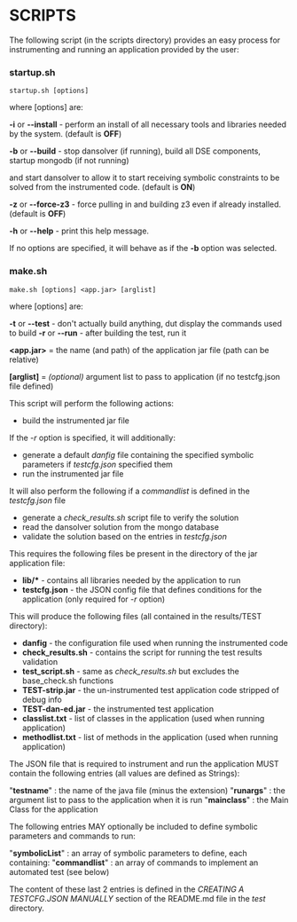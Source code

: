 # SCRIPTS

The following script (in the scripts directory) provides an easy process for
instrumenting and running an application provided by the user:

### startup.sh

`startup.sh [options]`

where [options] are:

**-i** or **--install** - perform an install of all necessary tools and libraries needed by the system. (default is **OFF**)

**-b** or **--build**   - stop dansolver (if running), build all DSE components, startup mongodb (if not running)

and start dansolver to allow it to start receiving symbolic constraints to be solved from the instrumented code. (default is **ON**)

**-z** or **--force-z3** - force pulling in and building z3 even if already installed. (default is **OFF**)

**-h** or **--help**    - print this help message.

If no options are specified, it will behave as if the **-b** option was selected.

### make.sh

`make.sh [options] <app.jar> [arglist]`

where [options] are:

**-t** or **--test**  - don't actually build anything, dut display the commands used to build
**-r** or **--run**   - after building the test, run it

**<app.jar>** = the name (and path) of the application jar file (path can be relative)

**[arglist]** = *(optional)* argument list to pass to application (if no testcfg.json file defined)

This script will perform the following actions:

- build the instrumented jar file

If the *-r* option is specified, it will additionally:

- generate a default *danfig* file containing the specified symbolic parameters if *testcfg.json* specified them
- run the instrumented jar file
     
It will also perform the following if a *commandlist* is defined in the *testcfg.json* file

- generate a *check_results.sh* script file to verify the solution
- read the dansolver solution from the mongo database
- validate the solution based on the entries in *testcfg.json*

This requires the following files be present in the directory of the jar application file:

- __lib/*__            - contains all libraries needed by the application to run
- __testcfg.json__     - the JSON config file that defines conditions for the application (only required for *-r* option)

This will produce the following files (all contained in the results/TEST directory):

- __danfig__           - the configuration file used when running the instrumented code
- __check_results.sh__ - contains the script for running the test results validation
- __test_script.sh__   - same as *check_results.sh* but excludes the base_check.sh functions
- __TEST-strip.jar__   - the un-instrumented test application code stripped of debug info
- __TEST-dan-ed.jar__  - the instrumented test application
- __classlist.txt__    - list of classes in the application (used when running application)
- __methodlist.txt__   - list of methods in the application (used when running application)
    
The JSON file that is required to instrument and run the application MUST contain the
following entries (all values are defined as Strings):

  "**testname**" : the name of the java file (minus the extension)
  "**runargs**" : the argument list to pass to the application when it is run
  "**mainclass**" : the Main Class for the application

The following entries MAY optionally be included to define symbolic parameters and commands
to run:

  "**symbolicList**" : an array of symbolic parameters to define, each containing:
  "**commandlist**" : an array of commands to implement an automated test (see below)

The content of these last 2 entries is defined in the *CREATING A TESTCFG.JSON MANUALLY* section of the
README.md file in the *test* directory.
